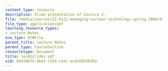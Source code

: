 ```yaml
---
content_type: resource
description: Slide presentation of Lecture 2.
file: /media/courses/22-812j-managing-nuclear-technology-spring-2004/64416bf54bd3c554caacacdc6d3363ba_lec02slides.pdf
file_type: application/pdf
learning_resource_types:
- Lecture Notes
ocw_type: OCWFile
parent_title: Lecture Notes
parent_type: CourseSection
resourcetype: Document
title: lec02slides.pdf
uid: 64416bf5-4bd3-c554-caac-acdc6d3363ba
---
```

